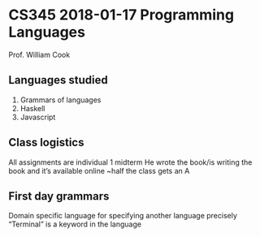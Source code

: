 # CS345 2018-01-17 Programming Languages
Prof. William Cook

## Languages studied
1. Grammars of languages 
2. Haskell
3. Javascript

## Class logistics
All assignments are individual
1 midterm 
He wrote the book/is writing the book and it’s available online
~half the class gets an A 
## First day grammars 
Domain specific language for specifying another language precisely 
“Terminal” is a keyword in the language 